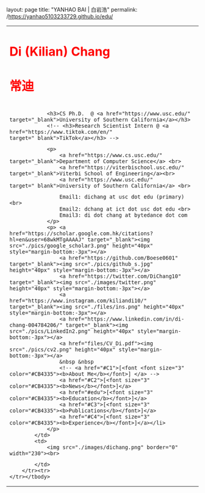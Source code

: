 layout: page
title: "YANHAO BAI | 白岩浩"
permalink: /https://yanhao5103233729.github.io/edu/

<!DOCTYPE html PUBLIC "-//W3C//DTD XHTML 1.0 Strict//EN" "http://www.w3.org/TR/xhtml1/DTD/xhtml1-strict.dtd">
<html>
    <head>
    <meta name="google-site-verification" content="iYVjQd933sGW2zlmYbdFxnSaklGJkVr_2343c48_6PQ" />
    <meta http-equiv="Content-Type" content="text/html; charset=UTF-8">
    <link rel="shortcut icon" href="./images/doge.ico">
<!--    <link href="main.css" media="all" rel="stylesheet">-->
    <link rel="stylesheet" href="jemdoc.css" type="text/css">
    <title>YANHAO BAI | 白岩浩</title>
    </head>

<body>

<table>
	<tbody>
		<tr>
			<td width="670">
				<div id="toptitle">
					<h1 style="color:#FF0000">Di (Kilian) Chang</h1><h1>
					<h1 style="color:#FF0000">常迪</h1><h1>
				</h1></div>

				<h3>CS Ph.D.  @ <a href="https://www.usc.edu/" target="_blank">University of Southern California</a></h3>
				<!-- <h3>Research Scientist Intern @ <a href="https://www.tiktok.com/en/" target="_blank">TikTok</a></h3> -->
<!--                <h3>University of Southern California</h3>-->
				<p>
					<a href="https://www.cs.usc.edu/" target="_blank">Department of Computer Science</a> <br>
					<a href="https://viterbischool.usc.edu/" target="_blank">Viterbi School of Engineering</a><br>
					<a href="https://www.usc.edu/" target="_blank">University of Southern California</a> <br>

<!--					Rm B06, Hedco Neurosciences Building, 3641 Watt Way, Los Angeles, CA 90089-2520, USA <br>-->

					Email1: dichang at usc dot edu (primary) <br>
					Email2: dchang at ict dot usc dot edu <br>
					Email3: di dot chang at bytedance dot com
				</p>
				<p> <a href="https://scholar.google.com.hk/citations?hl=en&user=68wkMTgAAAAJ" target="_blank"><img src="./pics/google_scholar3.png" height="40px" style="margin-bottom:-3px"></a>
					<a href="https://github.com/Boese0601" target="_blank"><img src="./pics/github_s.jpg" height="40px" style="margin-bottom:-3px"></a>
					<a href="https://twitter.com/DiChang10" target="_blank"><img src="./images/twitter.png" height="40px" style="margin-bottom:-3px"></a>
					<a href="https://www.instagram.com/kiliandi10/" target="_blank"><img src="./files/ins.png" height="40px" style="margin-bottom:-3px"></a>
                    <a href="https://www.linkedin.com/in/di-chang-004784206/" target="_blank"><img src="./pics/LinkedIn2.png" height="40px" style="margin-bottom:-3px"></a>
                    <a href="files/CV_Di.pdf"><img src="./pics/cv2.png" height="40px" style="margin-bottom:-3px"></a>
					&nbsp &nbsp
					<!-- <a href="#C1">[<font <font size="3" color="#CB4335"><b>About Me</b></font>] </a> -->
					<a href="#C2">[<font size="3" color="#CB4335"><b>News</b></font>]</a>
					<a href="#edu">[<font size="3" color="#CB4335"><b>Education</b></font>]</a>
					<a href="#C3">[<font size="3" color="#CB4335"><b>Publications</b></font>]</a>
					<a href="#C4">[<font size="3" color="#CB4335"><b>Experience</b></font>]</a></li>
				</p>
			</td>
			<td>
				<img src="./images/dichang.png" border="0" width="230"><br>
<!--				<img src="pics/cover.png" border="0" width="540"><br>-->
			</td>
		</tr><tr>
	</tr></tbody>
</table>
